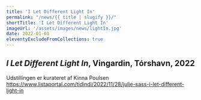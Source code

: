 ```yaml
---
title: 'I Let Different Light In'
permalink: "/news/{{ title | slugify }}/"
shortTitle: 'I Let Different Light In'
imageUrl: '/assets/images/news/lightIn.jpg'
date: 2022-01-01
eleventyExcludeFromCollections: true
---
```


<h2><i>I Let Different Light In</i>, Vingardin, Tórshavn, 2022</h2>
<p>Udstillingen er kurateret af Kinna Poulsen<br>
<a href="https://www.listaportal.com/tidindi/2022/11/28/julie-sass-i-let-different-light-in" target="_blank">https://www.listaportal.com/tidindi/2022/11/28/julie-sass-i-let-different-light-in</a></p>